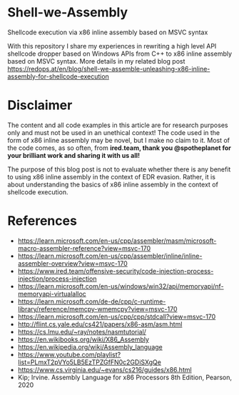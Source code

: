 # Shell-we-Assembly
Shellcode execution via x86 inline assembly based on MSVC syntax

With this repository I share my experiences in rewriting a high level API shellcode dropper based on Windows APIs from C++ to x86 inline assembly based on MSVC syntax.
More details in my related blog post https://redops.at/en/blog/shell-we-assemble-unleashing-x86-inline-assembly-for-shellcode-execution

# **Disclaimer**
The content and all code examples in this article are for research purposes only and must not be used in an unethical context! The code used in the form of x86 inline assembly may be novel, but I make no claim to it. Most of the code comes, as so often, from **ired.team, thank you @spotheplanet for your brilliant work and sharing it with us all!**

The purpose of this blog post is not to evaluate whether there is any benefit to using x86 inline assembly in the context of EDR evasion. Rather, it is about understanding the basics of x86 inline assembly in the context of shellcode execution.

# **References**
- https://learn.microsoft.com/en-us/cpp/assembler/masm/microsoft-macro-assembler-reference?view=msvc-170
- https://learn.microsoft.com/en-us/cpp/assembler/inline/inline-assembler-overview?view=msvc-170
- https://www.ired.team/offensive-security/code-injection-process-injection/process-injection
- https://learn.microsoft.com/en-us/windows/win32/api/memoryapi/nf-memoryapi-virtualalloc
- https://learn.microsoft.com/de-de/cpp/c-runtime-library/reference/memcpy-wmemcpy?view=msvc-170
- https://learn.microsoft.com/en-us/cpp/cpp/stdcall?view=msvc-170
- http://flint.cs.yale.edu/cs421/papers/x86-asm/asm.html
- https://cs.lmu.edu/~ray/notes/nasmtutorial/
- https://en.wikibooks.org/wiki/X86_Assembly
- https://en.wikipedia.org/wiki/Assembly_language
- https://www.youtube.com/playlist?list=PLmxT2pVYo5LB5EzTPZGfFN0c2GDiSXgQe
- https://www.cs.virginia.edu/~evans/cs216/guides/x86.html
- Kip; Irvine. Assembly Language for x86 Processors 8th Edition, Pearson, 2020

